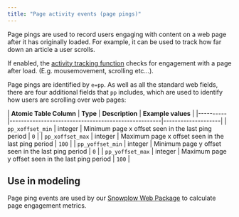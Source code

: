```yaml
---
title: "Page activity events (page pings)"
---
```


Page pings are used to record users engaging with content on a web page after it has originally loaded. For example, it can be used to track how far down an article a user scrolls.

If enabled, the [activity tracking function](/docs/collecting-data/collecting-from-own-applications/javascript-trackers/web-tracker/tracking-events/index.md#activity-tracking-page-pings) checks for engagement with a page after load. (E.g. mousemovement, scrolling etc...).

Page pings are identified by `e=pp`. As well as all the standard web fields, there are four additional fields that `pp` includes, which are used to identify how users are scrolling over web pages:

| **Atomic Table Column**      | **Type** | **Description**                                     | **Example values** |
|----------|-----------------------------------------------------|--------------------|
| `pp_xoffset_min` | integer  | Minimum page x offset seen in the last ping period  | `0`                |
| `pp_xoffset_max` | integer  | Maximum page x offset seen in the last ping period  | `100`              |
| `pp_yoffset_min` | integer  | Minimum page y offset seen in the last ping period  | `0`                |
| `pp_yoffset_max` | integer  | Maximum page y offset seen in the last ping period  | `100`              |

## Use in modeling

Page ping events are used by our [Snowplow Web Package](/docs/modeling-your-data/modeling-your-data-with-dbt/dbt-models/dbt-web-data-model/index.md) to calculate page engagement metrics.
